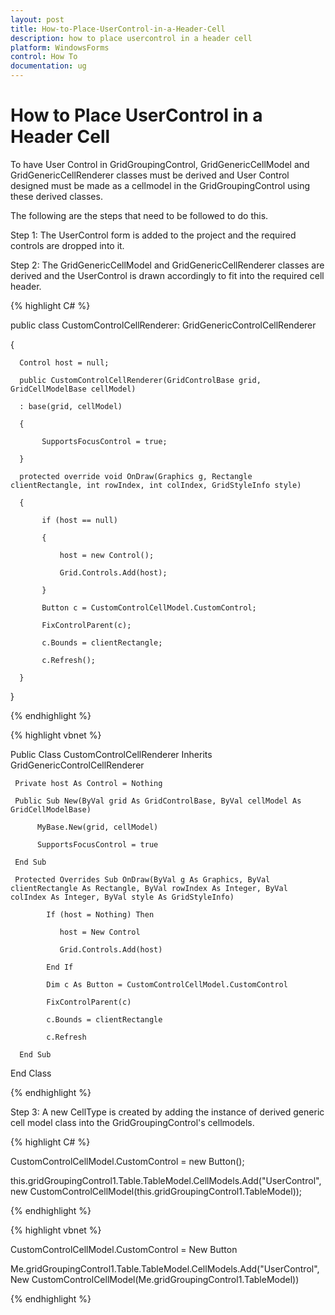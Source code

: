 ```yaml
---
layout: post
title: How-to-Place-UserControl-in-a-Header-Cell
description: how to place usercontrol in a header cell
platform: WindowsForms
control: How To
documentation: ug
---
```


# How to Place UserControl in a Header Cell

To have User Control in GridGroupingControl, GridGenericCellModel and GridGenericCellRenderer classes must be derived and User Control designed must be made as a cellmodel in the GridGroupingControl using these derived classes.

The following are the steps that need to be followed to do this.

Step 1: The UserControl form is added to the project and the required controls are dropped into it.

Step 2: The GridGenericCellModel and GridGenericCellRenderer classes are derived and the UserControl is drawn accordingly to fit into the required cell header.



{% highlight C# %}


 public class CustomControlCellRenderer: GridGenericControlCellRenderer

{

      Control host = null;

      public CustomControlCellRenderer(GridControlBase grid, GridCellModelBase cellModel)

      : base(grid, cellModel)

      {

           SupportsFocusControl = true;

      }

      protected override void OnDraw(Graphics g, Rectangle clientRectangle, int rowIndex, int colIndex, GridStyleInfo style)

      {

           if (host == null)

           {

               host = new Control();

               Grid.Controls.Add(host);

           }

           Button c = CustomControlCellModel.CustomControl;

           FixControlParent(c);

           c.Bounds = clientRectangle;

           c.Refresh();

      }

}


{% endhighlight %}


{% highlight vbnet %}



Public Class CustomControlCellRenderer Inherits GridGenericControlCellRenderer

     Private host As Control = Nothing

     Public Sub New(ByVal grid As GridControlBase, ByVal cellModel As GridCellModelBase)

          MyBase.New(grid, cellModel)

          SupportsFocusControl = true

     End Sub

     Protected Overrides Sub OnDraw(ByVal g As Graphics, ByVal clientRectangle As Rectangle, ByVal rowIndex As Integer, ByVal colIndex As Integer, ByVal style As GridStyleInfo)

            If (host = Nothing) Then

               host = New Control

               Grid.Controls.Add(host)

            End If

            Dim c As Button = CustomControlCellModel.CustomControl

            FixControlParent(c)

            c.Bounds = clientRectangle

            c.Refresh

      End Sub

End Class


{% endhighlight %}

Step 3: A new CellType is created by adding the instance of derived generic cell model class into the GridGroupingControl's cellmodels.




{% highlight C# %}

CustomControlCellModel.CustomControl = new Button();

this.gridGroupingControl1.Table.TableModel.CellModels.Add("UserControl",new CustomControlCellModel(this.gridGroupingControl1.TableModel));


{% endhighlight %}



{% highlight vbnet %}

CustomControlCellModel.CustomControl = New Button

Me.gridGroupingControl1.Table.TableModel.CellModels.Add("UserControl", New CustomControlCellModel(Me.gridGroupingControl1.TableModel))

{% endhighlight %}

